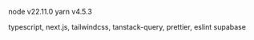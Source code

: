 node v22.11.0
yarn v4.5.3

typescript, next.js, tailwindcss, tanstack-query, prettier, eslint
supabase